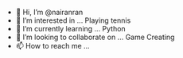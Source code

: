- 👋 Hi, I’m @nairanran
- 👀 I’m interested in ... Playing tennis
- 🌱 I’m currently learning ... Python
- 💞️ I’m looking to collaborate on ... Game Creating
- 📫 How to reach me ... 

<!---
nairanran/nairanran is a ✨ special ✨ repository because its `README.md` (this file) appears on your GitHub profile.
You can click the Preview link to take a look at your changes.
--->
